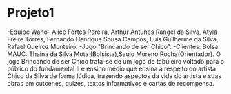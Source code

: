 # Projeto1
-Equipe Wano- Alice Fortes Pereira, Arthur Antunes Rangel da Silva, Atyla Freire Torres, Fernando Henrique Sousa Campos, Luís Guilherme da Silva, Rafael Queiroz Monteiro.
-Jogo "Brincando de ser Chico".
-Clientes: Bolsa MAUC: Thaina da Silva Mota (Bolsista),Saulo Moreno Rocha(Orientador).
O jogo Brincando de ser Chico trata-se de um jogo de tabuleiro voltado para o público do fundamental II e ensino médio que ensina a respeito do artista Chico da Silva de forma lúdica, trazendo aspectos da vida do artista e suas obras em cutcenes, quizes, textos informativos e cartas de recompensa.
